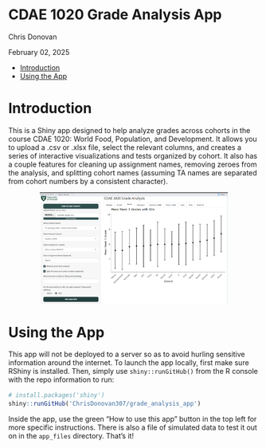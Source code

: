 CDAE 1020 Grade Analysis App
================
Chris Donovan

February 02, 2025

- [Introduction](#introduction)
- [Using the App](#using-the-app)

# Introduction

This is a Shiny app designed to help analyze grades across cohorts in
the course CDAE 1020: World Food, Population, and Development. It allows
you to upload a .csv or .xlsx file, select the relevant columns, and
creates a series of interactive visualizations and tests organized by
cohort. It also has a couple features for cleaning up assignment names,
removing zeroes from the analysis, and splitting cohort names (assuming
TA names are separated from cohort numbers by a consistent character).

<img src="app_files/app_screenshot.png" width="75%" style="display: block; margin: auto;" />

# Using the App

This app will not be deployed to a server so as to avoid hurling
sensitive information around the internet. To launch the app locally,
first make sure RShiny is installed. Then, simply use
`shiny::runGitHub()` from the R console with the repo information to
run:

``` r
# install.packages('shiny')
shiny::runGitHub('ChrisDonovan307/grade_analysis_app')
```

Inside the app, use the green “How to use this app” button in the top
left for more specific instructions. There is also a file of simulated
data to test it out on in the `app_files` directory. That’s it!
